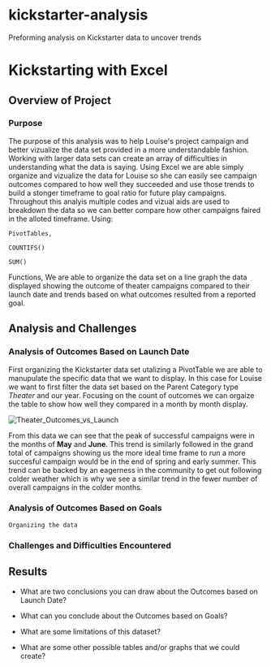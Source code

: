 # kickstarter-analysis
Preforming analysis on Kickstarter data to uncover trends 
# Kickstarting with Excel

## Overview of Project

### Purpose
  The purpose of this analysis was to help Louise's project campaign and better vizualize the data set provided in a more understandable fashion. Working with larger data sets can create an array of difficulties in understanding what the data is saying. Using Excel we are able simply organize and vizualize the data for Louise so she can easily see campaign outcomes compared to how well they succeeded and use those trends to build a stonger timeframe to goal ratio for future play campaigns. 
  Throughout this analyis multiple codes and vizual aids are used to breakdown the data so we can better compare how other campaigns faired in the alloted timeframe. Using:
  ```
  PivotTables, 
  ```
  ```
  COUNTIFS()
  ```
  ```
  SUM()
  ```
  Functions, We are able to organize the data set on a line graph the data displayed showing the outcome of theater campaigns compared to their launch date and trends based on what outcomes resulted from a reported goal. 
  

## Analysis and Challenges

### Analysis of Outcomes Based on Launch Date
  First organizing the Kickstarter data set utalizing a PivotTable we are able to manupulate the specific data that we want to display. In this case for Louise we want to first filter the data set based on the Parent Category type *Theater* and our year. Focusing on the count of outcomes we can orgaize the table to show how well they compared in a month by month display. 
  
  ![Theater_Outcomes_vs_Launch](https://user-images.githubusercontent.com/115853964/198193578-859e8d75-fc16-4b7a-bd7a-2c59a6823f9c.png)
  
  From this data we can see that the peak of successful campaigns were in the months of **May** and **June**. This trend is similarly followed in the grand total of campaigns showing us the more ideal time frame to run a more succesful campaign would be in the end of spring and early summer. This trend can be backed by an eagerness in the community to get out following colder weather which is why we see a similar trend in the fewer number of overall campaigns in the colder months. 
  

### Analysis of Outcomes Based on Goals
	Organizing the data

### Challenges and Difficulties Encountered

## Results

- What are two conclusions you can draw about the Outcomes based on Launch Date?

- What can you conclude about the Outcomes based on Goals?

- What are some limitations of this dataset?

- What are some other possible tables and/or graphs that we could create?
